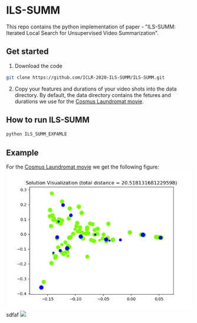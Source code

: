 # ILS-SUMM

This repo contains the python implementation of paper - "ILS-SUMM: Iterated Local Search for Unsupervised Video Summarization".

## Get started
1. Download the code
```bash
git clone https://github.com/ICLR-2020-ILS-SUMM/ILS-SUMM.git
```
2. Copy your features and durations of your video shots into the data directory. By default, the data directory contains the fetures and durations we use for the [Cosmus Laundromat movie](https://www.youtube.com/watch?v=Y-rmzh0PI3c).

## How to run ILS-SUMM
```bash
python ILS_SUMM_EXPAMLE
```
## Example
For the [Cosmus Laundromat movie](https://www.youtube.com/watch?v=Y-rmzh0PI3c) we get the following figure:
![](Solution_Visualization.png)
sdfaf
![](Cosmus_Laundromat.gif)



